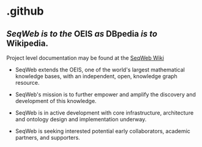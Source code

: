 # .github
## ***SeqWeb*** _is to the_ **OEIS** _as_ **DBpedia** _is to_ **Wikipedia**.

Project level documentation may be found at the [SeqWeb Wiki](https://github.com/seqweb/seqweb/wiki)

- SeqWeb extends the OEIS, one of the world's largest mathematical knowledge bases, with an independent, open,  knowledge graph resource.

- SeqWeb's mission is to further empower and amplify the discovery and development of this knowledge.

- SeqWeb is in active development with core infrastructure, architecture and ontology design and implementation underway.

- SeqWeb is seeking interested potential early collaborators, academic partners, and supporters.
